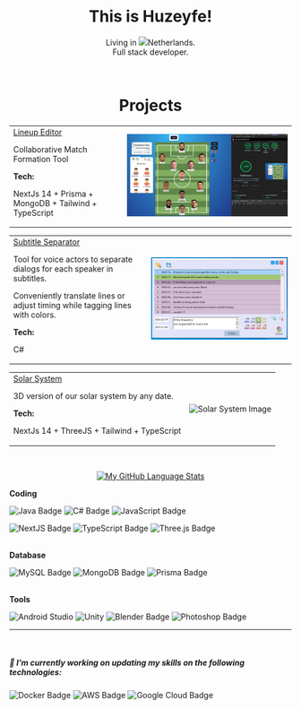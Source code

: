  <!-- <div style="text-align: center">
  <img width="100%" src="/bearwolf.jpg" />
</div>  -->

<h1 align="center">This is Huzeyfe!</h1>

<div align="center">
  
Living in  <img src="https://cdn-icons-png.flaticon.com/512/323/323275.png" width="12px">Netherlands. 
</br>
Full stack developer.
</div>
</br>

<h1 align="center">Projects</h1>

<table>
  <tr>
    <td  valign="top">
      <a href="https://www.lineupeditor.com/" target="_blank">Lineup Editor</a>
      <p>Collaborative Match Formation Tool</p>
      <strong>Tech:</strong>
      <p>NextJs 14 + Prisma + MongoDB + Tailwind + TypeScript</p>
    </td>
    <td  align="center">
      <img src="/lineup-editor.jpg" alt="Lineup Editor Image" width="100%">
    </td>
  </tr>
</table>

<table>
  <tr>
    <td valign="top">
      <a href="https://github.com/Huzthepro/subtitle-separator" target="_blank">Subtitle Separator</a>
      <p>Tool for voice actors to separate dialogs for each speaker in subtitles.</p>
      <p>Conveniently translate lines or adjust timing while tagging lines with colors.</p>
      <strong>Tech:</strong>
      <p>C#</p>
    </td>
    <td align="center">
      <img src="/SubtitleUse.gif" alt="Subtitle Separator Image" width="100%">
    </td>
  </tr>
</table>

<table>
  <tr>
    <td  valign="top">
      <a href="https://three-flax.vercel.app/" target="_blank">Solar System</a>
      <p>3D version of our solar system by any date.</p>
      <strong>Tech:</strong>
      <p>NextJs 14 + ThreeJS + Tailwind + TypeScript</p>
    </td>
    <td  align="center">
      <img src="/solar-system.gif" alt="Solar System Image" width="100%">
    </td>
  </tr>
</table>



</br>
<div align="center">
  
 <!-- [![My GitHub Language Stats](https://github-readme-stats.vercel.app/api/?username=umenzi&langs_count=5&theme=react&bg_color=1F222E&title_color=F85D7F&hide_border=true&icon_color=F8D866)]()
 -->
[![My GitHub Language Stats](https://github-readme-stats.vercel.app/api/top-langs/?username=Huzthepro&langs_count=5&theme=react&bg_color=1F222E&title_color=F85D7F&hide_border=true&icon_color=F8D866)]()
   
</div>

 


<strong>Coding</strong>

![Java Badge](https://img.shields.io/badge/-Java-3B4252?style=flat&logo=openjdk&logoColor=D08770)
![C# Badge](https://img.shields.io/badge/-C%23-3B4252?style=flat&logo=sharp&logoColor=8853ab)
![JavaScript Badge](https://img.shields.io/badge/-JavaScript-3B4252?style=flat&logo=javascript&logoColor=EBCB8B)

![NextJS Badge](https://img.shields.io/badge/-Next.js-3B4252?style=flat&logo=nextdotjs&logoColor=dbdbdb)
![TypeScript Badge](https://img.shields.io/badge/-TypeScript-3B4252?style=flat&logo=typescript&logoColor=3c82d0)
![Three.js Badge](https://img.shields.io/badge/-Three.js-3B4252?style=flat&logo=threedotjs&logoColor=5E81AC)

<br>
<strong>Database</strong>
 
![MySQL Badge](https://img.shields.io/badge/-MySQL-3B4252?style=flat&logo=mysql&logoColor=88C0D0)
![MongoDB Badge](https://img.shields.io/badge/-MongoDB-3B4252?style=flat&logo=mongodb&logoColor=5cb150)
![Prisma Badge](https://img.shields.io/badge/-Prisma-3B4252?style=flat&logo=prisma&logoColor=#272727)

<br>
<strong>Tools</strong>

![Android Studio](https://img.shields.io/badge/-Android_Studio-3B4252?style=flat&logo=androidstudio&logoColor=69ab53)
![Unity](https://img.shields.io/badge/-Unity-3B4252?style=flat&logo=unity&logoColor=dbdbdb)
![Blender Badge](https://img.shields.io/badge/-Blender-3B4252?style=flat&logo=blender&logoColor=df7b2e)
![Photoshop Badge](https://img.shields.io/badge/-Photoshop-3B4252?style=flat&logo=adobephotoshop&logoColor=2a81cf)
<hr>
<br>

##### 🔭 I’m currently working on updating my skills on the following technologies:

![Docker Badge](https://img.shields.io/badge/-Docker-3B4252?style=flat&logo=docker&logoColor=0f67ac)
![AWS Badge](https://img.shields.io/badge/-AWS-3B4252?style=flat&logo=amazonwebservices&logoColor=ffa53d)
![Google Cloud Badge](https://img.shields.io/badge/-Google%20Cloud-3B4252?style=flat&logo=googlecloud&logoColor=BF616A)


 
   
   

 






